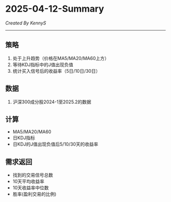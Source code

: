 # 2025-04-12-Summary

*Created By KennyS*

---

## 策略

1. 处于上升趋势（价格在MA5/MA20/MA60上方）
2. 等待KDJ指标中的J值出现负值
3. 统计买入信号后的收益率（5日/10日/30日）

## 数据

1. 沪深300成分股2024-1至2025.2的数据

## 计算

- MA5/MA20/MA60
- 日KDJ指标
- 日KDJ的J值出现负值后5/10/30天的收益率

## 需求返回

- 找到的交易信号总数
- 10天平均收益率
- 10天收益率中位数
- 胜率(盈利交易的比例)